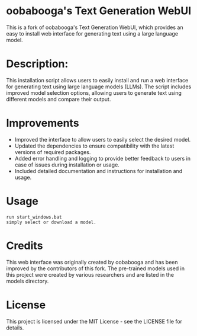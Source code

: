 # oobabooga's Text Generation WebUI

This is a fork of oobabooga's Text Generation WebUI, which provides an easy to install web interface for generating text using a large language model.

# Description:

This installation script allows users to easily install and run a web interface for generating text using large language models (LLMs). The script includes improved model selection options, allowing users to generate text using different models and compare their output.

# Improvements

* Improved the interface to allow users to easily select the desired model.
* Updated the dependencies to ensure compatibility with the latest versions of required packages.
* Added error handling and logging to provide better feedback to users in case of issues during installation or usage.
* Included detailed documentation and instructions for installation and usage.
    
# Usage

```
run start_windows.bat
simply select or download a model.
```

# Credits

This web interface was originally created by oobabooga and has been improved by the contributors of this fork. The pre-trained models used in this project were created by various researchers and are listed in the models directory.

# License

This project is licensed under the MIT License - see the LICENSE file for details.
